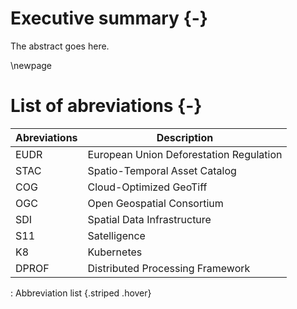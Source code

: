 # Executive summary {-}

The abstract goes here.

\newpage

# List of abreviations {-}

| **Abreviations** | **Description**                                                                                          |
|----------------------------------------|--------------------------------|
 EUDR | European Union Deforestation Regulation |
 STAC | Spatio-Temporal Asset Catalog |
 COG | Cloud-Optimized GeoTiff |  
 OGC | Open Geospatial Consortium |
 SDI | Spatial Data Infrastructure |
 S11 | Satelligence |
 K8  | Kubernetes |
 DPROF | Distributed Processing Framework |
: Abbreviation list {.striped .hover}
